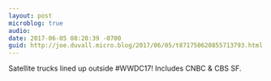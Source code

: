 ```yaml
---
layout: post
microblog: true
audio: 
date: 2017-06-05 08:28:39 -0700
guid: http://joe.duvall.micro.blog/2017/06/05/t871750620855713793.html
---
```

Satellite trucks lined up outside #WWDC17! Includes CNBC & CBS SF.
